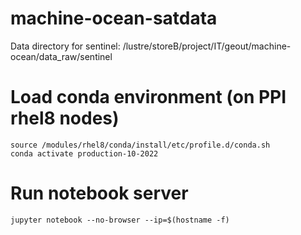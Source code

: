 # machine-ocean-satdata

Data directory for sentinel: /lustre/storeB/project/IT/geout/machine-ocean/data_raw/sentinel

# Load conda environment (on PPI rhel8 nodes)
```
source /modules/rhel8/conda/install/etc/profile.d/conda.sh 
conda activate production-10-2022
```

# Run notebook server
```
jupyter notebook --no-browser --ip=$(hostname -f) 
```
